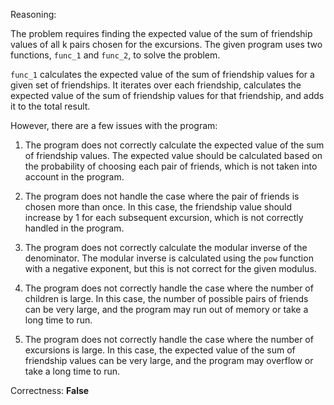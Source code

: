 Reasoning:

The problem requires finding the expected value of the sum of friendship values of all k pairs chosen for the excursions. The given program uses two functions, `func_1` and `func_2`, to solve the problem.

`func_1` calculates the expected value of the sum of friendship values for a given set of friendships. It iterates over each friendship, calculates the expected value of the sum of friendship values for that friendship, and adds it to the total result.

However, there are a few issues with the program:

1.  The program does not correctly calculate the expected value of the sum of friendship values. The expected value should be calculated based on the probability of choosing each pair of friends, which is not taken into account in the program.

2.  The program does not handle the case where the pair of friends is chosen more than once. In this case, the friendship value should increase by 1 for each subsequent excursion, which is not correctly handled in the program.

3.  The program does not correctly calculate the modular inverse of the denominator. The modular inverse is calculated using the `pow` function with a negative exponent, but this is not correct for the given modulus.

4.  The program does not correctly handle the case where the number of children is large. In this case, the number of possible pairs of friends can be very large, and the program may run out of memory or take a long time to run.

5.  The program does not correctly handle the case where the number of excursions is large. In this case, the expected value of the sum of friendship values can be very large, and the program may overflow or take a long time to run.

Correctness: **False**